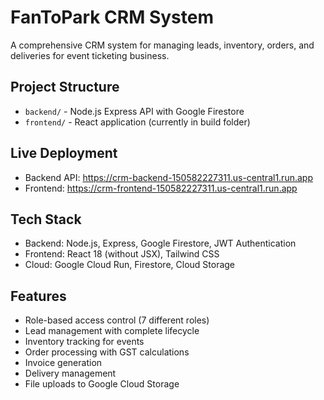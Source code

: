 # FanToPark CRM System

A comprehensive CRM system for managing leads, inventory, orders, and deliveries for event ticketing business.

## Project Structure
- `backend/` - Node.js Express API with Google Firestore
- `frontend/` - React application (currently in build folder)

## Live Deployment
- Backend API: https://crm-backend-150582227311.us-central1.run.app
- Frontend: https://crm-frontend-150582227311.us-central1.run.app

## Tech Stack
- Backend: Node.js, Express, Google Firestore, JWT Authentication
- Frontend: React 18 (without JSX), Tailwind CSS
- Cloud: Google Cloud Run, Firestore, Cloud Storage

## Features
- Role-based access control (7 different roles)
- Lead management with complete lifecycle
- Inventory tracking for events
- Order processing with GST calculations
- Invoice generation
- Delivery management
- File uploads to Google Cloud Storage
